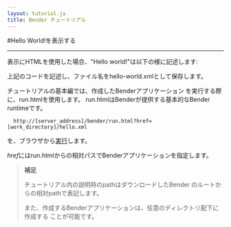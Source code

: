 ```yaml
---
layout: tutorial.ja
title: Bender チュートリアル
---
```

#Hello World!を表示する

-----

表示にHTMLを使用した場合、"Hello world!"は以下の様に記述します:

<blockquote class="code">
</blockquote>
<script src="../../flexo.js">
</script>
<script>
flexo.ez_xhr("hello-world.xml", { responseType: "text" }, function (req) {
  document.querySelector("blockquote").appendChild(flexo.$pre(req.response));
});
</script>

上記のコードを記述し、ファイル名をhello-world.xmlとして保存します。

チュートリアルの基本編では、作成したBenderアプリケーション
を実行する際に、run.htmlを使用します。
run.htmlはBenderが提供する基本的なBender runtimeです。

	  http://[server_address]/bender/run.html?href=[work_directory]/hello.xml

を、ブラウザから[実行](../../run.html?href=docs/tutorial/hello-world.xml)します。

*href*にはrun.htmlからの相対パスでBenderアプリケーションを指定します。



> __補足__
>
> チュートリアル内の説明時のpathはダウンロードしたBender
> のルートからの相対pathで表記します。
>
> また、作成するBenderアプリケーションは、任意のディレクトリ配下に作成する
> ことが可能です。


